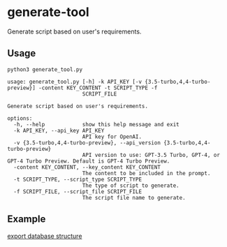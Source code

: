 # generate-tool

Generate script based on user's requirements.

## Usage

`python3 generate_tool.py`

```
usage: generate_tool.py [-h] -k API_KEY [-v {3.5-turbo,4,4-turbo-preview}] -content KEY_CONTENT -t SCRIPT_TYPE -f
                        SCRIPT_FILE

Generate script based on user's requirements.

options:
  -h, --help            show this help message and exit
  -k API_KEY, --api_key API_KEY
                        API key for OpenAI.
  -v {3.5-turbo,4,4-turbo-preview}, --api_version {3.5-turbo,4,4-turbo-preview}
                        API version to use: GPT-3.5 Turbo, GPT-4, or GPT-4 Turbo Preview. Default is GPT-4 Turbo Preview.
  -content KEY_CONTENT, --key_content KEY_CONTENT
                        The content to be included in the prompt.
  -t SCRIPT_TYPE, --script_type SCRIPT_TYPE
                        The type of script to generate.
  -f SCRIPT_FILE, --script_file SCRIPT_FILE
                        The script file name to generate.
```

## Example

[export database structure](https://github.com/liCells/generate-tool/blob/main/examples/export_database_structure.py)
